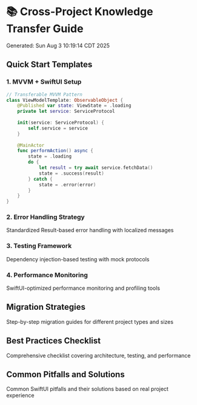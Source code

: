 # 📚 Cross-Project Knowledge Transfer Guide
Generated: Sun Aug  3 10:19:14 CDT 2025

## Quick Start Templates

### 1. MVVM + SwiftUI Setup
```swift
// Transferable MVVM Pattern
class ViewModelTemplate: ObservableObject {
    @Published var state: ViewState = .loading
    private let service: ServiceProtocol
    
    init(service: ServiceProtocol) {
        self.service = service
    }
    
    @MainActor
    func performAction() async {
        state = .loading
        do {
            let result = try await service.fetchData()
            state = .success(result)
        } catch {
            state = .error(error)
        }
    }
}
```

### 2. Error Handling Strategy
Standardized Result-based error handling with localized messages

### 3. Testing Framework
Dependency injection-based testing with mock protocols

### 4. Performance Monitoring
SwiftUI-optimized performance monitoring and profiling tools

## Migration Strategies
Step-by-step migration guides for different project types and sizes

## Best Practices Checklist
Comprehensive checklist covering architecture, testing, and performance

## Common Pitfalls and Solutions
Common SwiftUI pitfalls and their solutions based on real project experience
